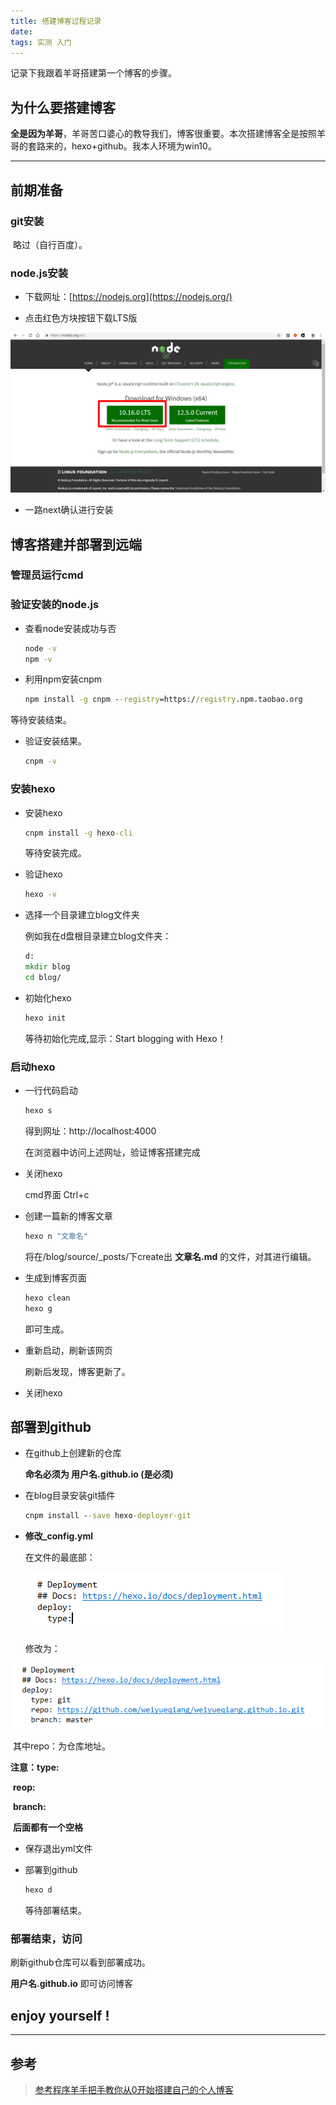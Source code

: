 ```yaml
---
title: 搭建博客过程记录
date: 
tags: 实测 入门
---
```


记录下我跟着羊哥搭建第一个博客的步骤。

<!--more-->

## 为什么要搭建博客

​	**全是因为羊哥**，羊哥苦口婆心的教导我们，博客很重要。本次搭建博客全是按照羊哥的套路来的，hexo+github。我本人环境为win10。

---

## 前期准备

### git安装

​	略过（自行百度）。

### node.js安装

* 下载网址：[https://nodejs.org](https://nodejs.org/)

* 点击红色方块按钮下载LTS版

![node下载](搭建博客过程记录/1.png)

* 一路next确认进行安装

## 博客搭建并部署到远端

### 管理员运行cmd

### 验证安装的node.js

* 查看node安装成功与否

  ~~~cmd
  node -v
  npm -v
  ~~~

* 利用npm安装cnpm

  ~~~cmd
  npm install -g cnpm --registry=https://registry.npm.taobao.org
  ~~~

等待安装结束。

* 验证安装结果。

  ~~~cmd
  cnpm -v
  ~~~

### 安装hexo

* 安装hexo

  ```cmd
  cnpm install -g hexo-cli
  ```

  等待安装完成。

* 验证hexo

  ```cmd
  hexo -v
  ```

* 选择一个目录建立blog文件夹

  例如我在d盘根目录建立blog文件夹：

  ```cmd
  d:
  mkdir blog
  cd blog/
  ```

* 初始化hexo

  ```cmd
  hexo init
  ```

  等待初始化完成,显示：Start blogging with Hexo！

### 启动hexo

* 一行代码启动

  ```cmd
  hexo s
  ```

  得到网址：http://localhost:4000

  在浏览器中访问上述网址，验证博客搭建完成

* 关闭hexo

  cmd界面   Ctrl+c

* 创建一篇新的博客文章

  ```cmd
  hexo n "文章名"
  ```

  将在/blog/source/_posts/下create出  **文章名.md**  的文件，对其进行编辑。

* 生成到博客页面

  ```cmd
  hexo clean
  hexo g
  ```

  即可生成。

* 重新启动，刷新该网页

  刷新后发现，博客更新了。

* 关闭hexo

## 部署到github

* 在github上创建新的仓库

  **命名必须为    用户名.github.io  (是必须)**

* 在blog目录安装git插件

  ```cmd
  cnpm install --save hexo-deployer-git
  ```

* **修改_config.yml**

  在文件的最底部：

  ![](搭建博客过程记录/2.png)

  修改为：

  

![](搭建博客过程记录/3.png)

​	其中repo：为仓库地址。

**注意：type:**

​				**reop:**

​				**branch:**

​	**后面都有一个空格**

* 保存退出yml文件

* 部署到github

  ```cmd
  hexo d
  ```

  等待部署结束。

### 部署结束，访问

刷新github仓库可以看到部署成功。

**用户名.github.io**  即可访问博客



## enjoy yourself !

---

## 参考

>  [参考程序羊手把手教你从0开始搭建自己的个人博客](<https://www.bilibili.com/video/av44544186?t=1108>)     
